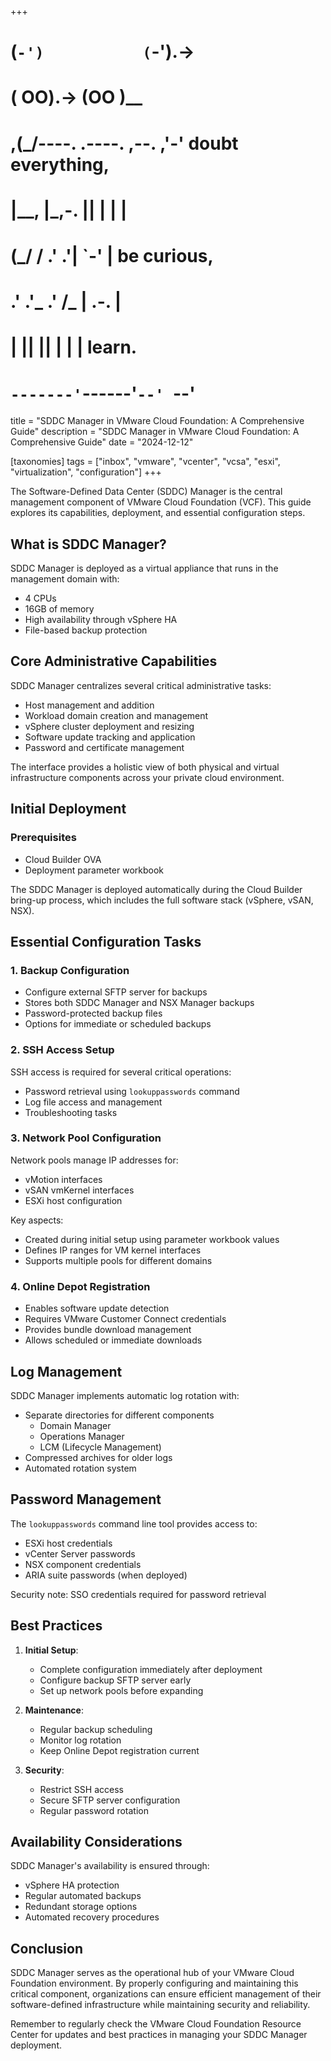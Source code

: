+++
#   (`-')           (`-').->
#   ( OO).->        (OO )__
# ,(_/----. .----. ,--. ,'-' doubt everything,
# |__,    |\_,-.  ||  | |  |
#  (_/   /    .' .'|  `-'  | be curious,
#  .'  .'_  .'  /_ |  .-.  |
# |       ||      ||  | |  | learn.
# `-------'`------'`--' `--'

title = "SDDC Manager in VMware Cloud Foundation: A Comprehensive Guide"
description = "SDDC Manager in VMware Cloud Foundation: A Comprehensive Guide"
date = "2024-12-12"

[taxonomies]
tags = ["inbox", "vmware", "vcenter", "vcsa", "esxi", "virtualization", "configuration"]
+++

The Software-Defined Data Center (SDDC) Manager is the central management component of VMware Cloud Foundation (VCF). This guide explores its capabilities, deployment, and essential configuration steps.

## What is SDDC Manager?

SDDC Manager is deployed as a virtual appliance that runs in the management domain with:
- 4 CPUs
- 16GB of memory
- High availability through vSphere HA
- File-based backup protection

## Core Administrative Capabilities

SDDC Manager centralizes several critical administrative tasks:
- Host management and addition
- Workload domain creation and management
- vSphere cluster deployment and resizing
- Software update tracking and application
- Password and certificate management

The interface provides a holistic view of both physical and virtual infrastructure components across your private cloud environment.

## Initial Deployment

### Prerequisites
- Cloud Builder OVA
- Deployment parameter workbook

The SDDC Manager is deployed automatically during the Cloud Builder bring-up process, which includes the full software stack (vSphere, vSAN, NSX).

## Essential Configuration Tasks

### 1. Backup Configuration
- Configure external SFTP server for backups
- Stores both SDDC Manager and NSX Manager backups
- Password-protected backup files
- Options for immediate or scheduled backups

### 2. SSH Access Setup
SSH access is required for several critical operations:
- Password retrieval using `lookuppasswords` command
- Log file access and management
- Troubleshooting tasks

### 3. Network Pool Configuration
Network pools manage IP addresses for:
- vMotion interfaces
- vSAN vmKernel interfaces
- ESXi host configuration

Key aspects:
- Created during initial setup using parameter workbook values
- Defines IP ranges for VM kernel interfaces
- Supports multiple pools for different domains

### 4. Online Depot Registration
- Enables software update detection
- Requires VMware Customer Connect credentials
- Provides bundle download management
- Allows scheduled or immediate downloads

## Log Management

SDDC Manager implements automatic log rotation with:
- Separate directories for different components
    - Domain Manager
    - Operations Manager
    - LCM (Lifecycle Management)
- Compressed archives for older logs
- Automated rotation system

## Password Management

The `lookuppasswords` command line tool provides access to:
- ESXi host credentials
- vCenter Server passwords
- NSX component credentials
- ARIA suite passwords (when deployed)

Security note: SSO credentials required for password retrieval

## Best Practices

1. **Initial Setup**:
    - Complete configuration immediately after deployment
    - Configure backup SFTP server early
    - Set up network pools before expanding

2. **Maintenance**:
    - Regular backup scheduling
    - Monitor log rotation
    - Keep Online Depot registration current

3. **Security**:
    - Restrict SSH access
    - Secure SFTP server configuration
    - Regular password rotation

## Availability Considerations

SDDC Manager's availability is ensured through:
- vSphere HA protection
- Regular automated backups
- Redundant storage options
- Automated recovery procedures

## Conclusion

SDDC Manager serves as the operational hub of your VMware Cloud Foundation environment. By properly configuring and maintaining this critical component, organizations can ensure efficient management of their software-defined infrastructure while maintaining security and reliability.

Remember to regularly check the VMware Cloud Foundation Resource Center for updates and best practices in managing your SDDC Manager deployment.
